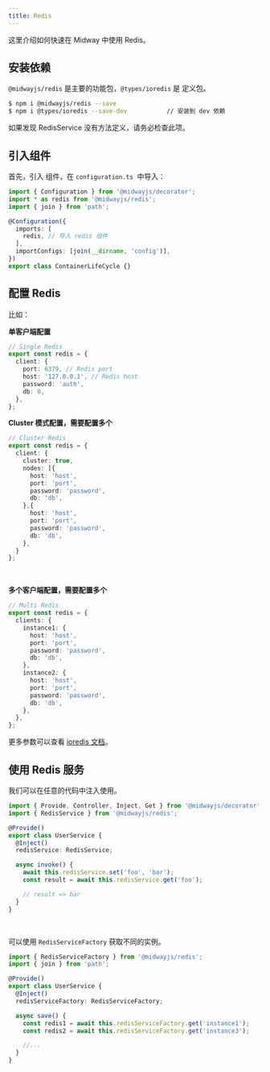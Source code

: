 ```yaml
---
title: Redis
---
```


这里介绍如何快速在 Midway 中使用 Redis。

## 安装依赖

`@midwayjs/redis` 是主要的功能包，`@types/ioredis` 是 定义包。

```bash
$ npm i @midwayjs/redis --save
$ npm i @types/ioredis --save-dev			// 安装到 dev 依赖
```

如果发现 RedisService 没有方法定义，请务必检查此项。
​

## 引入组件

首先，引入 组件，在 `configuration.ts`  中导入：

```typescript
import { Configuration } from '@midwayjs/decorator';
import * as redis from '@midwayjs/redis';
import { join } from 'path';

@Configuration({
  imports: [
    redis, // 导入 redis 组件
  ],
  importConfigs: [join(__dirname, 'config')],
})
export class ContainerLifeCycle {}
```

## 配置 Redis

比如：
​

**单客户端配置**

```typescript
// Single Redis
export const redis = {
  client: {
    port: 6379, // Redis port
    host: '127.0.0.1', // Redis host
    password: 'auth',
    db: 0,
  },
};
```

**Cluster 模式配置，需要配置多个**

```typescript
// Cluster Redis
export const redis = {
  client: {
  	cluster: true,
    nodes: [{
      host: 'host',
      port: 'port',
      password: 'password',
      db: 'db',
    },{
      host: 'host',
      port: 'port',
      password: 'password',
      db: 'db',
    },
  }
};
```

**​**

**多个客户端配置，需要配置多个**

```typescript
// Multi Redis
export const redis = {
  clients: {
    instance1: {
      host: 'host',
      port: 'port',
      password: 'password',
      db: 'db',
    },
    instance2: {
      host: 'host',
      port: 'port',
      password: 'password',
      db: 'db',
    },
  },
};
```

更多参数可以查看 [ioredis 文档](https://github.com/luin/ioredis/blob/master/API.md#new_Redis_new)。
​

## 使用 Redis 服务

我们可以在任意的代码中注入使用。

```typescript
import { Provide, Controller, Inject, Get } from '@midwayjs/decorator';
import { RedisService } from '@midwayjs/redis';

@Provide()
export class UserService {
  @Inject()
  redisService: RedisService;

  async invoke() {
    await this.redisService.set('foo', 'bar');
    const result = await this.redisService.get('foo');

    // result => bar
  }
}
```

​

可以使用 `RedisServiceFactory` 获取不同的实例。

```typescript
import { RedisServiceFactory } from '@midwayjs/redis';
import { join } from 'path';

@Provide()
export class UserService {
  @Inject()
  redisServiceFactory: RedisServiceFactory;

  async save() {
    const redis1 = await this.redisServiceFactory.get('instance1');
    const redis2 = await this.redisServiceFactory.get('instance3');

    //...
  }
}
```
